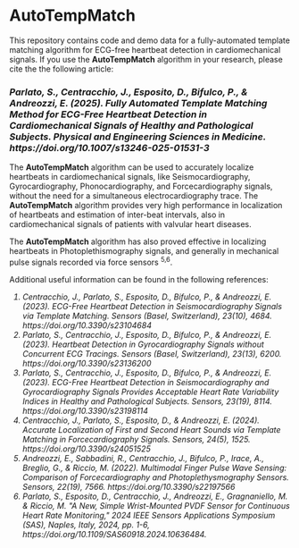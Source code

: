 # AutoTempMatch
This repository contains code and demo data for a fully-automated template matching algorithm for ECG-free heartbeat detection in cardiomechanical signals.
If you use the <b>AutoTempMatch</b> algorithm in your research, please cite the the following article:

<h3><i>Parlato, S., Centracchio, J., Esposito, D., Bifulco, P., & Andreozzi, E. (2025). Fully Automated Template Matching Method for ECG-Free Heartbeat Detection in Cardiomechanical Signals of Healthy and Pathological Subjects. Physical and Engineering Sciences in Medicine. https://doi.org/10.1007/s13246-025-01531-3</i></h3>

The <b>AutoTempMatch</b> algorithm can be used to accurately localize heartbeats in cardiomechanical signals, like Seismocardiography, Gyrocardiography, Phonocardiography, and Forcecardiography signals, without the need for a simultaneous electrocardiography trace. The <b>AutoTempMatch</b> algorithm provides very high performance in localization of heartbeats and estimation of inter-beat intervals, also in cardiomechanical signals of patients with valvular heart diseases.

The <b>AutoTempMatch</b> algorithm has also proved effective in localizing heartbeats in Photoplethismography signals, and generally in mechanical pulse signals recorded via force sensors <sup>5,6</sup>.

Additional useful information can be found in the following references:

<i>
<ol type="1">
<li>Centracchio, J., Parlato, S., Esposito, D., Bifulco, P., & Andreozzi, E. (2023). ECG-Free Heartbeat Detection in Seismocardiography Signals via Template Matching. Sensors (Basel, Switzerland), 23(10), 4684. https://doi.org/10.3390/s23104684</li>
<li>Parlato, S., Centracchio, J., Esposito, D., Bifulco, P., & Andreozzi, E. (2023). Heartbeat Detection in Gyrocardiography Signals without Concurrent ECG Tracings. Sensors (Basel, Switzerland), 23(13), 6200. https://doi.org/10.3390/s23136200</li>
<li>Parlato, S., Centracchio, J., Esposito, D., Bifulco, P., & Andreozzi, E. (2023). ECG-Free Heartbeat Detection in Seismocardiography and Gyrocardiography Signals Provides Acceptable Heart Rate Variability Indices in Healthy and Pathological Subjects. Sensors, 23(19), 8114. https://doi.org/10.3390/s23198114</li>
<li>Centracchio, J., Parlato, S., Esposito, D., & Andreozzi, E. (2024). Accurate Localization of First and Second Heart Sounds via Template Matching in Forcecardiography Signals. Sensors, 24(5), 1525. https://doi.org/10.3390/s24051525</li>
<li>Andreozzi, E., Sabbadini, R., Centracchio, J., Bifulco, P., Irace, A., Breglio, G., & Riccio, M. (2022). Multimodal Finger Pulse Wave Sensing: Comparison of Forcecardiography and Photoplethysmography Sensors. Sensors, 22(19), 7566. https://doi.org/10.3390/s22197566</li>
<li>Parlato, S., Esposito, D., Centracchio, J., Andreozzi, E., Gragnaniello, M. & Riccio, M. "A New, Simple Wrist-Mounted PVDF Sensor for Continuous Heart Rate Monitoring," 2024 IEEE Sensors Applications Symposium (SAS), Naples, Italy, 2024, pp. 1-6, https://doi.org/10.1109/SAS60918.2024.10636484.</li>
</ol>
</i>
